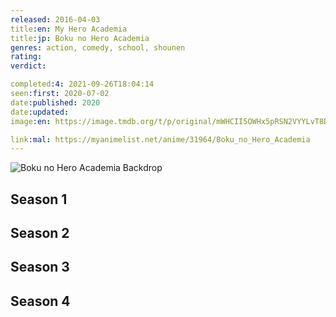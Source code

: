 ```yaml
---
released: 2016-04-03
title:en: My Hero Academia
title:jp: Boku no Hero Academia
genres: action, comedy, school, shounen
rating:
verdict:

completed:4: 2021-09-26T18:04:14
seen:first: 2020-07-02
date:published: 2020
date:updated:
image:en: https://image.tmdb.org/t/p/original/mWHCII5OWHx5pRSN2VYYLvT8DbB.jpg

link:mal: https://myanimelist.net/anime/31964/Boku_no_Hero_Academia
---
```


![Boku no Hero Academia Backdrop](https://artworks.thetvdb.com/banners/fanart/original/305074-4.jpg)

<!-- SEASON DIVIDER -->
## Season 1

<!-- SEASON DIVIDER -->
## Season 2

<!-- SEASON DIVIDER -->
## Season 3

<!-- SEASON DIVIDER -->
## Season 4
